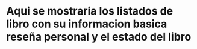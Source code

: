 # Aqui se mostraria los listados de libro con su informacion basica reseña personal y el estado del libro
